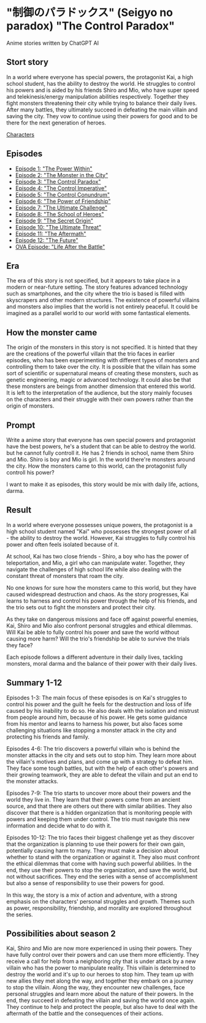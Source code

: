 # "制御のパラドックス" (Seigyo no paradox) "The Control Paradox"

Anime stories written by ChatGPT AI

## Stort story
In a world where everyone has special powers, the protagonist Kai, a high school student, has the ability to destroy the world. He struggles to control his powers and is aided by his friends Shiro and Mio, who have super speed and telekinesis/energy manipulation abilities respectively. Together they fight monsters threatening their city while trying to balance their daily lives. After many battles, they ultimately succeed in defeating the main villain and saving the city. They vow to continue using their powers for good and to be there for the next generation of heroes.

[Characters](/Characters.md)

## Episodes
* [Episode 1: "The Power Within"](/Episodes/1.md)
* [Episode 2: "The Monster in the City"](/Episodes/2.md)
* [Episode 3: "The Control Paradox"](/Episodes/3.md)
* [Episode 4: "The Control Imperative"](/Episodes/4.md)
* [Episode 5: "The Control Conundrum"](/Episodes/5.md)
* [Episode 6: "The Power of Friendship"](/Episodes/6.md)
* [Episode 7: "The Ultimate Challenge"](/Episodes/7.md)
* [Episode 8: "The School of Heroes"](/Episodes/8.md)
* [Episode 9: "The Secret Origin"](/Episodes/9.md)
* [Episode 10: "The Ultimate Threat"](/Episodes/10.md)
* [Episode 11: "The Aftermath"](/Episodes/11.md)
* [Episode 12: "The Future"](/Episodes/12.md)
* [OVA Episode: "Life After the Battle"](/Episodes/OVA.md)

## Era
The era of this story is not specified, but it appears to take place in a modern or near-future setting. The story features advanced technology such as smartphones, and the city where the trio is based is filled with skyscrapers and other modern structures. The existence of powerful villains and monsters also implies that the world is not entirely peaceful.
It could be imagined as a parallel world to our world with some fantastical elements.

## How the monster came
The origin of the monsters in this story is not specified. It is hinted that they are the creations of the powerful villain that the trio faces in earlier episodes, who has been experimenting with different types of monsters and controlling them to take over the city. It is possible that the villain has some sort of scientific or supernatural means of creating these monsters, such as genetic engineering, magic or advanced technology.
It could also be that these monsters are beings from another dimension that entered this world.
It is left to the interpretation of the audience, but the story mainly focuses on the characters and their struggle with their own powers rather than the origin of monsters.

## Prompt
Write a anime story that everyone has own special powers and protagonist have the best powers, he's a student that can be able to destroy the world. but he cannot fully controll it. He has 2 friends in school, name them Shiro and Mio.
Shiro is boy and Mio is girl. In the world there're monsters around the city. How the monsters came to this world, can the protagonist fully controll his power?

I want to make it as episodes, this story would be mix with daily life, actions, darma.

## Result
In a world where everyone possesses unique powers, the protagonist is a high school student named "Kai" who possesses the strongest power of all - the ability to destroy the world. However, Kai struggles to fully control his power and often feels isolated because of it.

At school, Kai has two close friends - Shiro, a boy who has the power of teleportation, and Mio, a girl who can manipulate water. Together, they navigate the challenges of high school life while also dealing with the constant threat of monsters that roam the city.

No one knows for sure how the monsters came to this world, but they have caused widespread destruction and chaos. As the story progresses, Kai learns to harness and control his power through the help of his friends, and the trio sets out to fight the monsters and protect their city.

As they take on dangerous missions and face off against powerful enemies, Kai, Shiro and Mio also confront personal struggles and ethical dilemmas. Will Kai be able to fully control his power and save the world without causing more harm? Will the trio's friendship be able to survive the trials they face?

Each episode follows a different adventure in their daily lives, tackling monsters, moral darma and the balance of their power with their daily lives.

## Summary 1-12
Episodes 1-3: The main focus of these episodes is on Kai's struggles to control his power and the guilt he feels for the destruction and loss of life caused by his inability to do so. He also deals with the isolation and mistrust from people around him, because of his power. He gets some guidance from his mentor and learns to harness his power, but also faces some challenging situations like stopping a monster attack in the city and protecting his friends and family.

Episodes 4-6: The trio discovers a powerful villain who is behind the monster attacks in the city and sets out to stop him. They learn more about the villain's motives and plans, and come up with a strategy to defeat him. They face some tough battles, but with the help of each other's powers and their growing teamwork, they are able to defeat the villain and put an end to the monster attacks.

Episodes 7-9: The trio starts to uncover more about their powers and the world they live in. They learn that their powers come from an ancient source, and that there are others out there with similar abilities. They also discover that there is a hidden organization that is monitoring people with powers and keeping them under control. The trio must navigate this new information and decide what to do with it.

Episodes 10-12: The trio faces their biggest challenge yet as they discover that the organization is planning to use their powers for their own gain, potentially causing harm to many. They must make a decision about whether to stand with the organization or against it. They also must confront the ethical dilemmas that come with having such powerful abilities. In the end, they use their powers to stop the organization, and save the world, but not without sacrifices. They end the series with a sense of accomplishment but also a sense of responsibility to use their powers for good.

In this way, the story is a mix of action and adventure, with a strong emphasis on the characters' personal struggles and growth. Themes such as power, responsibility, friendship, and morality are explored throughout the series.

## Possibilities about season 2
Kai, Shiro and Mio are now more experienced in using their powers. They have fully control over their powers and can use them more efficiently. They receive a call for help from a neighboring city that is under attack by a new villain who has the power to manipulate reality. This villain is determined to destroy the world and it's up to our heroes to stop him. They team up with new allies they met along the way, and together they embark on a journey to stop the villain. Along the way, they encounter new challenges, face personal struggles and learn more about the nature of their powers. In the end, they succeed in defeating the villain and saving the world once again. They continue to help and protect the people, but also have to deal with the aftermath of the battle and the consequences of their actions.

